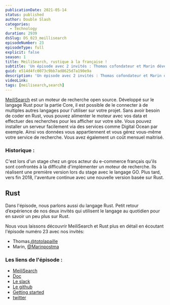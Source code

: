```yaml
---
publicationDate: 2021-05-14
status: published
author: Double Slash
categories:
  - Technology
duration: 2939
dsSlug: DS_023_meillisearch
episodeNumber: 23
episodeType: full
explicit: false
season: 1
title: MeiliSearch, rustique à la française !
subtitle: 'Un épisode avec 2 invités : Thomas cofondateur et Marin développeur Core de MeiliSearch. Nous allons parler de ce moteur de recherche open source et du langage Rust'
guid: e514d4fc0073c9bb7ad8625d7a190e9a
description: 'Un épisode avec 2 invités : Thomas cofondateur et Marin développeur Core de MeiliSearch. Nous allons parler de ce moteur de recherche open source et du langage Rust.'
videoLink:
tags: [meilisearch,search]
---
```


[MeiliSearch](https://www.meilisearch.com/) est un moteur de recherche open source.
Développé sur le langage Rust pour la partie Core, il est possible de le connecter à de multiples autres langages pour l'utiliser sur votre projet. Sans avoir besoin de coder en Rust, vous pouvez alimenter le moteur avec vos data et effectuer des recherches pour les afficher sur votre site.
Vous pouvez installer un serveur facilement via des services comme Digital Ocean par exemple. Ainsi vos données vous appartiennent et vous gérez vous-même votre service de recherche. Vous avez également un coût mensuel maitrisé.

### Historique :

C'est lors d'un stage chez un gros acteur du e-commerce français qu'ils sont confrontés à la difficulté d'implémenter un moteur de recherche. Ils réalisent une première version lors du stage avec le langage GO.
Plus tard, vers fin 2018, l'aventure continue avec une nouvelle version basée sur Rust.

## Rust

Dans l'épisode, nous parlons aussi du langage Rust. Petit retour d’expérience de nos deux invités qui utilisent le langage au quotidien pour en savoir un peu plus sur Rust.

Nous vous laissons découvrir MeiliSearch et Rust plus en détail en écoutant l'épisode numéro 23 avec nos invités:

- Thomas,[@totolapaille](https://twitter.com/totolapaille)
- Marin, [@Marinpostma](https://twitter.com/Marinpostma)

### Les liens de l'épisode :

- [MeiliSearch](https://www.meilisearch.com/)
- [Doc](https://docs.meilisearch.com/)
- [Le slack](https://slack.meilisearch.com)
- [Le github](https://github.com/meilisearch/meilisearch)
- [Getting started](https://docs.meilisearch.com/learn/getting_started/quick_start.html#download-and-launch)
- [twitter](https://twitter.com/meilisearch)




